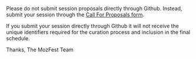Please do not submit session proposals directly through Github. Instead, submit your session through the [Call For Proposals form](https://mozillafestival.org/proposals).

If you submit your session directly through Github it will not receive the unique identifiers required for the curation process and inclusion in the final schedule. 

Thanks,
The MozFest Team
